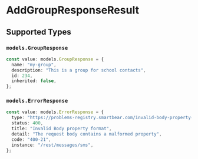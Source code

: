 # AddGroupResponseResult


## Supported Types

### `models.GroupResponse`

```typescript
const value: models.GroupResponse = {
  name: "my-group",
  description: "This is a group for school contacts",
  id: 234,
  inherited: false,
};
```

### `models.ErrorResponse`

```typescript
const value: models.ErrorResponse = {
  type: "https://problems-registry.smartbear.com/invalid-body-property-format",
  status: 400,
  title: "Invalid Body property format",
  detail: "The request body contains a malformed property",
  code: "400-21",
  instance: "/rest/messages/sms",
};
```

